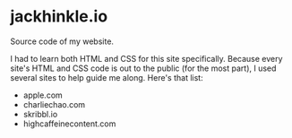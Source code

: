 # jackhinkle.io
Source code of my website.

I had to learn both HTML and CSS for this site specifically. Because every site's HTML and CSS code is out to the public (for the most part), I used several sites to help guide me along. Here's that list:

- apple.com
- charliechao.com
- skribbl.io
- highcaffeinecontent.com